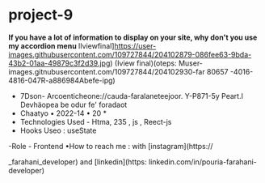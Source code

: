 # project-9



**If you have a lot of information to display on your site, why don't you use my accordion menu**
lIviewfinal]https://user-images.githubusercontent.com/109727844/204102879-086fee63-9bda-43b2-01aa-49879c3f2d39.jpg)
(Iview final)(oteps: Muser-images.gitnubusercontent.com/109727844/204102930-far 80657 -4016-4816-047R-a886984Abefe-ipg)
- 7Dson- Arcoenticheone://cauda-faralaneteejoor.
Y-P871-5y Peart.l
Devhäopea be odur fe' foradaot
- Chaatyo • 2022-14 • 20 *
- Technologies Used - Htma, 235 , js , Reect-js
- Hooks Useo : useState

-Role - Frontend
•How to reach me : with [instagram](https://

_farahani_developer) and [linkedin](https:
linkedin.com/in/pouria-farahani-developer)
